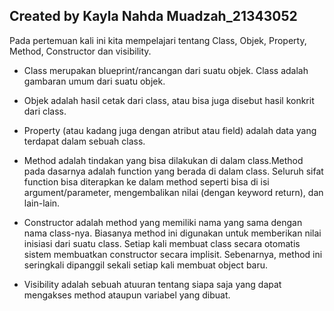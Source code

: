 ## Created by Kayla Nahda Muadzah_21343052

Pada pertemuan kali ini kita mempelajari tentang Class, Objek, Property, Method, Constructor dan visibility.

- Class merupakan blueprint/rancangan dari suatu objek. Class adalah gambaran umum dari suatu objek.

- Objek adalah hasil cetak dari class, atau bisa juga disebut hasil konkrit dari class.

- Property (atau kadang juga dengan atribut atau field) adalah data yang terdapat dalam sebuah class.

- Method adalah tindakan yang bisa dilakukan di dalam class.Method pada dasarnya adalah function yang berada di dalam class. Seluruh sifat function bisa diterapkan ke dalam method seperti bisa di isi argument/parameter, mengembalikan nilai (dengan keyword return), dan lain-lain.

- Constructor adalah method yang memiliki nama yang sama dengan nama class-nya. Biasanya method ini digunakan untuk memberikan nilai inisiasi dari suatu class. Setiap kali membuat class secara otomatis sistem membuatkan constructor secara implisit. Sebenarnya, method ini seringkali dipanggil sekali setiap kali membuat object baru.

- Visibility adalah sebuah atuuran tentang siapa saja yang dapat mengakses method ataupun variabel yang dibuat.
